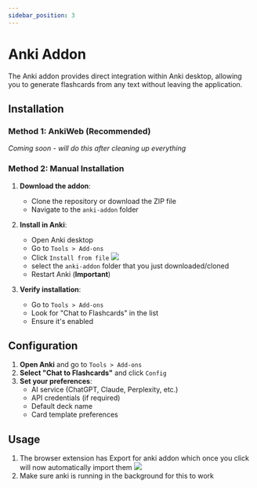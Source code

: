 ```yaml
---
sidebar_position: 3
---
```


# Anki Addon

The Anki addon provides direct integration within Anki desktop, allowing you to generate flashcards from any text without leaving the application.

## Installation

### Method 1: AnkiWeb (Recommended)
*Coming soon - will do this after cleaning up everything*

### Method 2: Manual Installation

1. **Download the addon**:
   - Clone the repository or download the ZIP file 
   - Navigate to the `anki-addon` folder

2. **Install in Anki**:
   - Open Anki desktop
   - Go to `Tools > Add-ons`
   - Click `Install from file`
    ![](/assets/install-anki.png)
   - select the `anki-addon` folder that you just downloaded/cloned
   - Restart Anki (**Important**)

3. **Verify installation**:
   - Go to `Tools > Add-ons`
   - Look for "Chat to Flashcards" in the list
   - Ensure it's enabled

## Configuration

1. **Open Anki** and go to `Tools > Add-ons`
2. **Select "Chat to Flashcards"** and click `Config`
3. **Set your preferences**:
   - AI service (ChatGPT, Claude, Perplexity, etc.)
   - API credentials (if required)
   - Default deck name
   - Card template preferences

## Usage

1. The browser extension has Export for anki addon which once you click will now automatically import them
![](/assets/export-for-anki-addon.png)
2. Make sure anki is running in the background for this to work

